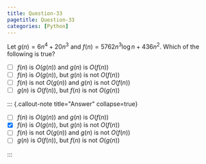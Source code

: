 ```yaml
---
title: Question-33
pagetitle: Question-33
categories: [Python]
---
```


Let $g(n) = 6n^4 + 20n^3$ and $f(n) = 5762n^3\log{n} + 436n^2$. Which of the following is true?

- [ ] $f(n)$ is $O(g(n))$ and $g(n)$ is $O(f(n))$
- [ ] $f(n)$ is $O(g(n))$, but $g(n)$ is not $O(f(n))$
- [ ] $f(n)$ is not $O(g(n))$ and $g(n)$ is not $O(f(n))$
- [ ] $g(n)$ is $O(f(n))$, but $f(n)$ is not $O(g(n))$

::: {.callout-note title="Answer" collapse=true}

- [ ] $f(n)$ is $O(g(n))$ and $g(n)$ is $O(f(n))$
- [x] $f(n)$ is $O(g(n))$, but $g(n)$ is not $O(f(n))$
- [ ] $f(n)$ is not $O(g(n))$ and $g(n)$ is not $O(f(n))$
- [ ] $g(n)$ is $O(f(n))$, but $f(n)$ is not $O(g(n))$

:::
